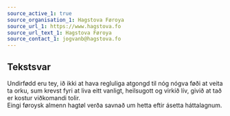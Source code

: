 ```yaml
---
source_active_1: true
source_organisation_1: Hagstova Føroya
source_url_1: https://www.hagstova.fo
source_url_text_1: Hagstova Føroya
source_contact_1: jogvanb@hagstova.fo
---
```

## Tekstsvar  
Undirfødd eru tey, ið ikki at hava regluliga atgongd til nóg nógva føði at veita ta orku, sum krevst fyri at liva eitt vanligt, heilsugott og virkið lív, givið at tað er kostur viðkomandi tolir.  
Eingi føroysk almenn hagtøl verða savnað um hetta eftir ásetta háttalagnum.
